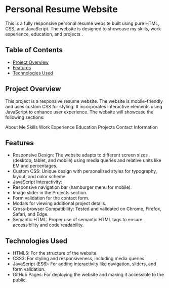 # Personal Resume Website

This is a fully responsive personal resume website built using pure HTML, CSS, and JavaScript. The website is designed to showcase my skills, work experience, education, and projects .

## Table of Contents

- [Project Overview](#project-overview)
- [Features](#features)
- [Technologies Used](#technologies-used)


## Project Overview
This project is a responsive resume website. The website is mobile-friendly and uses custom CSS for styling. It incorporates interactive elements using JavaScript to enhance user experience. The website will showcase the following sections:

About Me
Skills
Work Experience
Education
Projects
Contact Information

## Features
- Responsive Design: The website adapts to different screen sizes (desktop, tablet, and mobile) using media queries and relative units like EM and percentages.
- Custom CSS: Unique design with personalized styles for typography, layout, and color scheme.
- JavaScript Interactivity:
- Responsive navigation bar (hamburger menu for mobile).
- Image slider in the Projects section.
- Form validation for the contact form.
- Modals for viewing additional project details.
- Cross-browser Compatibility: Tested and validated on Chrome, Firefox, Safari, and Edge.
- Semantic HTML: Proper use of semantic HTML tags to ensure accessibility and code readability.

## Technologies Used
- HTML5: For the structure of the website.
- CSS3: For styling and responsiveness, including media queries.
- JavaScript (ES6): For adding interactivity like navigation, sliders, and form validation.
- GitHub Pages: For deploying the website and making it accessible to the public.